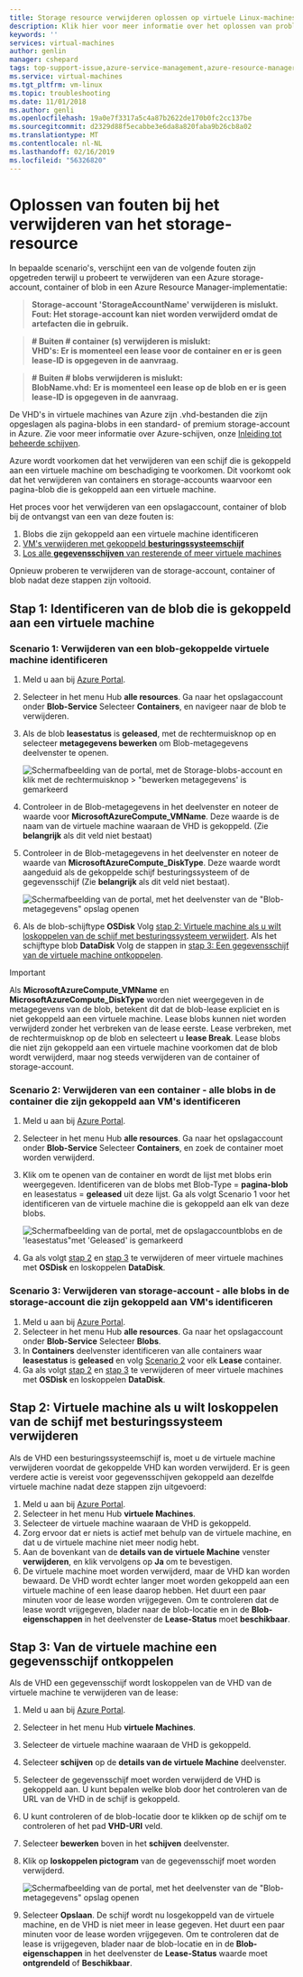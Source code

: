```yaml
---
title: Storage resource verwijderen oplossen op virtuele Linux-machines in Azure | Microsoft Docs
description: Klik hier voor meer informatie over het oplossen van problemen bij het verwijderen van storage-resources met gekoppelde VHD's.
keywords: ''
services: virtual-machines
author: genlin
manager: cshepard
tags: top-support-issue,azure-service-management,azure-resource-manager
ms.service: virtual-machines
ms.tgt_pltfrm: vm-linux
ms.topic: troubleshooting
ms.date: 11/01/2018
ms.author: genli
ms.openlocfilehash: 19a0e7f3317a5c4a87b2622de170b0fc2cc137be
ms.sourcegitcommit: d2329d88f5ecabbe3e6da8a820faba9b26cb8a02
ms.translationtype: MT
ms.contentlocale: nl-NL
ms.lasthandoff: 02/16/2019
ms.locfileid: "56326820"
---
```

# <a name="troubleshoot-storage-resource-deletion-errors"></a>Oplossen van fouten bij het verwijderen van het storage-resource

In bepaalde scenario's, verschijnt een van de volgende fouten zijn opgetreden terwijl u probeert te verwijderen van een Azure storage-account, container of blob in een Azure Resource Manager-implementatie:

>**Storage-account 'StorageAccountName' verwijderen is mislukt. Fout: Het storage-account kan niet worden verwijderd omdat de artefacten die in gebruik.**

>**# Buiten # container (s) verwijderen is mislukt:<br>VHD's: Er is momenteel een lease voor de container en er is geen lease-ID is opgegeven in de aanvraag.**

>**# Buiten # blobs verwijderen is mislukt:<br>BlobName.vhd: Er is momenteel een lease op de blob en er is geen lease-ID is opgegeven in de aanvraag.**

De VHD's in virtuele machines van Azure zijn .vhd-bestanden die zijn opgeslagen als pagina-blobs in een standard- of premium storage-account in Azure. Zie voor meer informatie over Azure-schijven, onze [Inleiding tot beheerde schijven](../linux/managed-disks-overview.md).

Azure wordt voorkomen dat het verwijderen van een schijf die is gekoppeld aan een virtuele machine om beschadiging te voorkomen. Dit voorkomt ook dat het verwijderen van containers en storage-accounts waarvoor een pagina-blob die is gekoppeld aan een virtuele machine. 

Het proces voor het verwijderen van een opslagaccount, container of blob bij de ontvangst van een van deze fouten is: 
1. Blobs die zijn gekoppeld aan een virtuele machine identificeren
2. [VM's verwijderen met gekoppeld **besturingssysteemschijf**](#step-2-delete-vm-to-detach-os-disk)
3. [Los alle **gegevensschijven** van resterende of meer virtuele machines](#step-3-detach-data-disk-from-the-vm)

Opnieuw proberen te verwijderen van de storage-account, container of blob nadat deze stappen zijn voltooid.

## <a name="step-1-identify-blob-attached-to-a-vm"></a>Stap 1: Identificeren van de blob die is gekoppeld aan een virtuele machine

### <a name="scenario-1-deleting-a-blob--identify-attached-vm"></a>Scenario 1: Verwijderen van een blob-gekoppelde virtuele machine identificeren
1. Meld u aan bij [Azure Portal](https://portal.azure.com).
2. Selecteer in het menu Hub **alle resources**. Ga naar het opslagaccount onder **Blob-Service** Selecteer **Containers**, en navigeer naar de blob te verwijderen.
3. Als de blob **leasestatus** is **geleased**, met de rechtermuisknop op en selecteer **metagegevens bewerken** om Blob-metagegevens deelvenster te openen. 

    ![Schermafbeelding van de portal, met de Storage-blobs-account en klik met de rechtermuisknop > "bewerken metagegevens' is gemarkeerd](./media/troubleshoot-vhds/utd-edit-metadata-sm.png)

4. Controleer in de Blob-metagegevens in het deelvenster en noteer de waarde voor **MicrosoftAzureCompute_VMName**. Deze waarde is de naam van de virtuele machine waaraan de VHD is gekoppeld. (Zie **belangrijk** als dit veld niet bestaat)
5. Controleer in de Blob-metagegevens in het deelvenster en noteer de waarde van **MicrosoftAzureCompute_DiskType**. Deze waarde wordt aangeduid als de gekoppelde schijf besturingssysteem of de gegevensschijf (Zie **belangrijk** als dit veld niet bestaat). 

     ![Schermafbeelding van de portal, met het deelvenster van de "Blob-metagegevens" opslag openen](./media/troubleshoot-vhds/utd-blob-metadata-sm.png)

6. Als de blob-schijftype **OSDisk** Volg [stap 2: Virtuele machine als u wilt loskoppelen van de schijf met besturingssysteem verwijdert](#step-2-delete-vm-to-detach-os-disk). Als het schijftype blob **DataDisk** Volg de stappen in [stap 3: Een gegevensschijf van de virtuele machine ontkoppelen](#step-3-detach-data-disk-from-the-vm). 

> [!IMPORTANT]
> Als **MicrosoftAzureCompute_VMName** en **MicrosoftAzureCompute_DiskType** worden niet weergegeven in de metagegevens van de blob, betekent dit dat de blob-lease expliciet en is niet gekoppeld aan een virtuele machine. Lease blobs kunnen niet worden verwijderd zonder het verbreken van de lease eerste. Lease verbreken, met de rechtermuisknop op de blob en selecteert u **lease Break**. Lease blobs die niet zijn gekoppeld aan een virtuele machine voorkomen dat de blob wordt verwijderd, maar nog steeds verwijderen van de container of storage-account.

### <a name="scenario-2-deleting-a-container---identify-all-blobs-within-container-that-are-attached-to-vms"></a>Scenario 2: Verwijderen van een container - alle blobs in de container die zijn gekoppeld aan VM's identificeren
1. Meld u aan bij [Azure Portal](https://portal.azure.com).
2. Selecteer in het menu Hub **alle resources**. Ga naar het opslagaccount onder **Blob-Service** Selecteer **Containers**, en zoek de container moet worden verwijderd.
3. Klik om te openen van de container en wordt de lijst met blobs erin weergegeven. Identificeren van de blobs met Blob-Type = **pagina-blob** en leasestatus = **geleased** uit deze lijst. Ga als volgt Scenario 1 voor het identificeren van de virtuele machine die is gekoppeld aan elk van deze blobs.

    ![Schermafbeelding van de portal, met de opslagaccountblobs en de 'leasestatus"met 'Geleased' is gemarkeerd](./media/troubleshoot-vhds/utd-disks-sm.png)

4. Ga als volgt [stap 2](#step-2-delete-vm-to-detach-os-disk) en [stap 3](#step-3-detach-data-disk-from-the-vm) te verwijderen of meer virtuele machines met **OSDisk** en loskoppelen **DataDisk**. 

### <a name="scenario-3-deleting-storage-account---identify-all-blobs-within-storage-account-that-are-attached-to-vms"></a>Scenario 3: Verwijderen van storage-account - alle blobs in de storage-account die zijn gekoppeld aan VM's identificeren
1. Meld u aan bij [Azure Portal](https://portal.azure.com).
2. Selecteer in het menu Hub **alle resources**. Ga naar het opslagaccount onder **Blob-Service** Selecteer **Blobs**.
3. In **Containers** deelvenster identificeren van alle containers waar **leasestatus** is **geleased** en volg [Scenario 2](#scenario-2-deleting-a-container---identify-all-blobs-within-container-that-are-attached-to-vms) voor elk  **Lease** container.
4. Ga als volgt [stap 2](#step-2-delete-vm-to-detach-os-disk) en [stap 3](#step-3-detach-data-disk-from-the-vm) te verwijderen of meer virtuele machines met **OSDisk** en loskoppelen **DataDisk**. 

## <a name="step-2-delete-vm-to-detach-os-disk"></a>Stap 2: Virtuele machine als u wilt loskoppelen van de schijf met besturingssysteem verwijderen
Als de VHD een besturingssysteemschijf is, moet u de virtuele machine verwijderen voordat de gekoppelde VHD kan worden verwijderd. Er is geen verdere actie is vereist voor gegevensschijven gekoppeld aan dezelfde virtuele machine nadat deze stappen zijn uitgevoerd:

1. Meld u aan bij [Azure Portal](https://portal.azure.com).
2. Selecteer in het menu Hub **virtuele Machines**.
3. Selecteer de virtuele machine waaraan de VHD is gekoppeld.
4. Zorg ervoor dat er niets is actief met behulp van de virtuele machine, en dat u de virtuele machine niet meer nodig hebt.
5. Aan de bovenkant van de **details van de virtuele Machine** venster **verwijderen**, en klik vervolgens op **Ja** om te bevestigen.
6. De virtuele machine moet worden verwijderd, maar de VHD kan worden bewaard. De VHD wordt echter langer moet worden gekoppeld aan een virtuele machine of een lease daarop hebben. Het duurt een paar minuten voor de lease worden vrijgegeven. Om te controleren dat de lease wordt vrijgegeven, blader naar de blob-locatie en in de **Blob-eigenschappen** in het deelvenster de **Lease-Status** moet **beschikbaar**.

## <a name="step-3-detach-data-disk-from-the-vm"></a>Stap 3: Van de virtuele machine een gegevensschijf ontkoppelen
Als de VHD een gegevensschijf wordt loskoppelen van de VHD van de virtuele machine te verwijderen van de lease:

1. Meld u aan bij [Azure Portal](https://portal.azure.com).
2. Selecteer in het menu Hub **virtuele Machines**.
3. Selecteer de virtuele machine waaraan de VHD is gekoppeld.
4. Selecteer **schijven** op de **details van de virtuele Machine** deelvenster.
5. Selecteer de gegevensschijf moet worden verwijderd de VHD is gekoppeld aan. U kunt bepalen welke blob door het controleren van de URL van de VHD in de schijf is gekoppeld.
6. U kunt controleren of de blob-locatie door te klikken op de schijf om te controleren of het pad **VHD-URI** veld.
7. Selecteer **bewerken** boven in het **schijven** deelvenster.
8. Klik op **loskoppelen pictogram** van de gegevensschijf moet worden verwijderd.

     ![Schermafbeelding van de portal, met het deelvenster van de "Blob-metagegevens" opslag openen](./media/troubleshoot-vhds/utd-vm-disks-edit.png)

9. Selecteer **Opslaan**. De schijf wordt nu losgekoppeld van de virtuele machine, en de VHD is niet meer in lease gegeven. Het duurt een paar minuten voor de lease worden vrijgegeven. Om te controleren dat de lease is vrijgegeven, blader naar de blob-locatie en in de **Blob-eigenschappen** in het deelvenster de **Lease-Status** waarde moet **ontgrendeld** of **Beschikbaar**.

[Storage deletion errors in Resource Manager deployment]: #storage-delete-errors-in-rm

